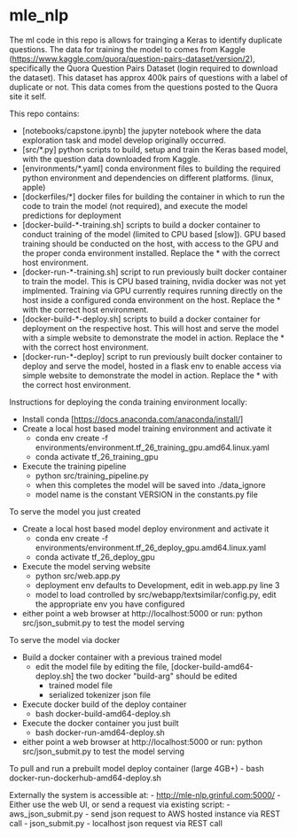 # mle_nlp

The ml code in this repo is allows for trainging a Keras to identify duplicate questions.
The data for training the model to comes from Kaggle (https://www.kaggle.com/quora/question-pairs-dataset/version/2), specifically
the Quora Question Pairs Dataset (login required to download the dataset).  This dataset has approx 400k pairs of questions with a 
label of duplicate or not.  This data comes from the questions posted to the Quora site it self.

This repo contains:
- [notebooks/capstone.ipynb] the jupyter notebook where the data exploration task and model develop originally occurred.
- [src/*.py] python scripts to build, setup and train the Keras based model, with the question data downloaded from Kaggle.
- [environments/*.yaml] conda environment files to building the required python environment and dependencies on different platforms. (linux, apple)
- [dockerfiles/*] docker files for building the container in which to run the code to train the model (not required), and execute the model predictions for deployment
- [docker-build-*-training.sh] scripts to build a docker container to conduct training of the model (limited to CPU based [slow]).  GPU based training should 
    be conducted on the host, with access to the GPU and the proper conda environment installed. Replace the * with the correct host environment.
- [docker-run-*-training.sh] script to run previously built docker container to train the model.  This is CPU based training, nvidia docker was not yet     
    implmented. Training via GPU currently requires running directly on the host inside a configured conda environment on the host. Replace the * with the correct host environment.
- [docker-build-*-deploy.sh] scripts to build a docker container for deployment on the respective host.  This will host and serve the model 
    with a simple website to demonstrate the model in action. Replace the * with the correct host environment.
- [docker-run-*-deploy] script to run previously built docker container to deploy and serve the model, hosted in a flask env to enable access via simple website
    to demonstrate the model in action.  Replace the * with the correct host environment.


Instructions for deploying the conda training environment locally:
- Install conda [https://docs.anaconda.com/anaconda/install/]
- Create a local host based model training environment and activate it
    - conda env create -f environments/environment.tf_26_training_gpu.amd64.linux.yaml
    - conda activate tf_26_training_gpu
- Execute the training pipeline
    - python src/training_pipeline.py
    - when this completes the model will be saved into ./data_ignore
    - model name is the constant VERSION in the constants.py file

To serve the model you just created
- Create a local host based model deploy environment and activate it
    - conda env create -f environments/environment.tf_26_deploy_gpu.amd64.linux.yaml
    - conda activate tf_26_deploy_gpu
- Execute the model serving website
    - python src/web.app.py
    - deployment env defaults to Development, edit in web.app.py line 3
    - model to load controlled by src/webapp/textsimilar/config.py, edit the appropriate env you have configured
- either point a web browser at http://localhost:5000 or run: python src/json_submit.py to test the model serving
    
To serve the model via docker
- Build a docker container with a previous trained model
    - edit the model file by editing the file, [docker-build-amd64-deploy.sh] the two docker "build-arg" should be edited
        - trained model file
        - serialized tokenizer json file
- Execute docker build of the deploy container
    - bash docker-build-amd64-deploy.sh
- Execute the docker container you just built
    - bash docker-run-amd64-deploy.sh
- either point a web browser at http://localhost:5000 or run: python src/json_submit.py to test the model serving

To pull and run a prebuilt model deploy container (large 4GB+)
    - bash docker-run-dockerhub-amd64-deploy.sh

Externally the system is accessible at:
    - http://mle-nlp.grinful.com:5000/
    - Either use the web UI, or send a request via existing script:
        - aws_json_submit.py - send json request to AWS hosted instance via REST call
        - json_submit.py - localhost json request via REST call

